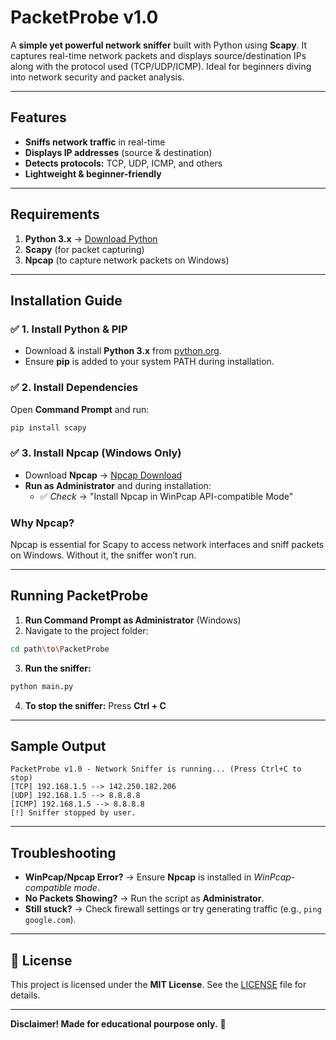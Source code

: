 # PacketProbe v1.0

A **simple yet powerful network sniffer** built with Python using **Scapy**. It captures real-time network packets and displays source/destination IPs along with the protocol used (TCP/UDP/ICMP). Ideal for beginners diving into network security and packet analysis.

---

##  Features

-  **Sniffs network traffic** in real-time
-  **Displays IP addresses** (source & destination)
-  **Detects protocols:** TCP, UDP, ICMP, and others
-  **Lightweight & beginner-friendly**

---

##  Requirements

1. **Python 3.x**  → [Download Python](https://www.python.org/downloads/)
2. **Scapy** (for packet capturing)
3. **Npcap** (to capture network packets on Windows)

---

##  Installation Guide

### ✅ **1. Install Python & PIP**
- Download & install **Python 3.x** from [python.org](https://www.python.org/downloads/).
- Ensure **pip** is added to your system PATH during installation.

### ✅ **2. Install Dependencies**
Open **Command Prompt** and run:

```bash
pip install scapy
```

### ✅ **3. Install Npcap (Windows Only)**
- Download **Npcap** → [Npcap Download](https://nmap.org/npcap/)
- **Run as Administrator** and during installation:
  - ✅ *Check* → "Install Npcap in WinPcap API-compatible Mode"

###  **Why Npcap?**
Npcap is essential for Scapy to access network interfaces and sniff packets on Windows. Without it, the sniffer won’t run.

---

##  Running PacketProbe

1. **Run Command Prompt as Administrator** (Windows)
2. Navigate to the project folder:

```bash
cd path\to\PacketProbe
```

3. **Run the sniffer:**

```bash
python main.py
```

4. **To stop the sniffer:** Press **Ctrl + C**

---

##  Sample Output

```
PacketProbe v1.0 - Network Sniffer is running... (Press Ctrl+C to stop)
[TCP] 192.168.1.5 --> 142.250.182.206
[UDP] 192.168.1.5 --> 8.8.8.8
[ICMP] 192.168.1.5 --> 8.8.8.8
[!] Sniffer stopped by user.
```

---

##  Troubleshooting

- **WinPcap/Npcap Error?** → Ensure **Npcap** is installed in *WinPcap-compatible mode*.
- **No Packets Showing?** → Run the script as **Administrator**.
- **Still stuck?** → Check firewall settings or try generating traffic (e.g., `ping google.com`).

---

## 📄 License

This project is licensed under the **MIT License**. See the [LICENSE](LICENSE) file for details.

---

 **Disclaimer! Made for educational pourpose only.** 🚀
